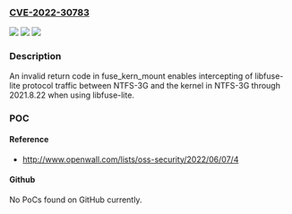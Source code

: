 ### [CVE-2022-30783](https://cve.mitre.org/cgi-bin/cvename.cgi?name=CVE-2022-30783)
![](https://img.shields.io/static/v1?label=Product&message=n%2Fa&color=blue)
![](https://img.shields.io/static/v1?label=Version&message=n%2Fa&color=blue)
![](https://img.shields.io/static/v1?label=Vulnerability&message=n%2Fa&color=brighgreen)

### Description

An invalid return code in fuse_kern_mount enables intercepting of libfuse-lite protocol traffic between NTFS-3G and the kernel in NTFS-3G through 2021.8.22 when using libfuse-lite.

### POC

#### Reference
- http://www.openwall.com/lists/oss-security/2022/06/07/4

#### Github
No PoCs found on GitHub currently.

